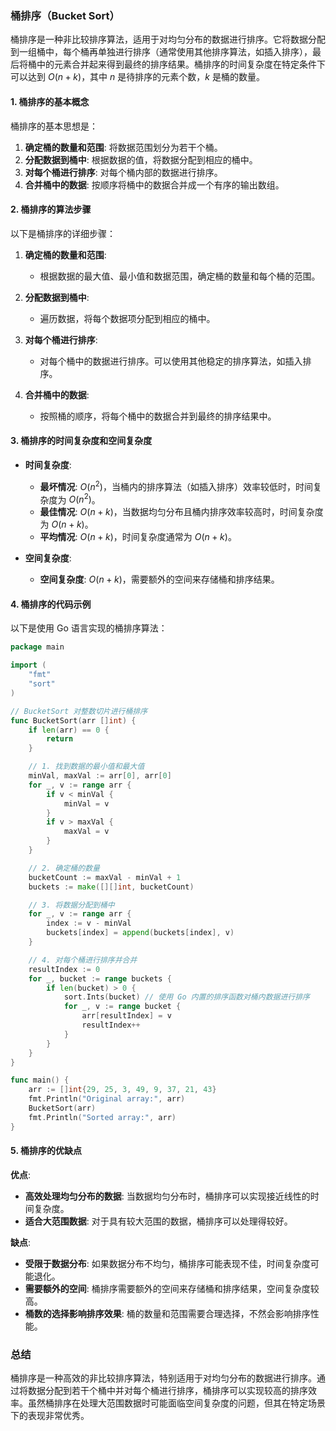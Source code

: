 ### 桶排序（Bucket Sort）

桶排序是一种非比较排序算法，适用于对均匀分布的数据进行排序。它将数据分配到一组桶中，每个桶再单独进行排序（通常使用其他排序算法，如插入排序），最后将桶中的元素合并起来得到最终的排序结果。桶排序的时间复杂度在特定条件下可以达到 $O(n + k)$，其中 $n$ 是待排序的元素个数，$k$ 是桶的数量。

#### 1. 桶排序的基本概念

桶排序的基本思想是：
1. **确定桶的数量和范围**: 将数据范围划分为若干个桶。
2. **分配数据到桶中**: 根据数据的值，将数据分配到相应的桶中。
3. **对每个桶进行排序**: 对每个桶内部的数据进行排序。
4. **合并桶中的数据**: 按顺序将桶中的数据合并成一个有序的输出数组。

#### 2. 桶排序的算法步骤

以下是桶排序的详细步骤：

1. **确定桶的数量和范围**:
   - 根据数据的最大值、最小值和数据范围，确定桶的数量和每个桶的范围。

2. **分配数据到桶中**:
   - 遍历数据，将每个数据项分配到相应的桶中。

3. **对每个桶进行排序**:
   - 对每个桶中的数据进行排序。可以使用其他稳定的排序算法，如插入排序。

4. **合并桶中的数据**:
   - 按照桶的顺序，将每个桶中的数据合并到最终的排序结果中。

#### 3. 桶排序的时间复杂度和空间复杂度

- **时间复杂度**:
  - **最坏情况**: $O(n^2)$，当桶内的排序算法（如插入排序）效率较低时，时间复杂度为 $O(n^2)$。
  - **最佳情况**: $O(n + k)$，当数据均匀分布且桶内排序效率较高时，时间复杂度为 $O(n + k)$。
  - **平均情况**: $O(n + k)$，时间复杂度通常为 $O(n + k)$。

- **空间复杂度**:
  - **空间复杂度**: $O(n + k)$，需要额外的空间来存储桶和排序结果。

#### 4. 桶排序的代码示例

以下是使用 Go 语言实现的桶排序算法：

```go
package main

import (
    "fmt"
    "sort"
)

// BucketSort 对整数切片进行桶排序
func BucketSort(arr []int) {
    if len(arr) == 0 {
        return
    }

    // 1. 找到数据的最小值和最大值
    minVal, maxVal := arr[0], arr[0]
    for _, v := range arr {
        if v < minVal {
            minVal = v
        }
        if v > maxVal {
            maxVal = v
        }
    }

    // 2. 确定桶的数量
    bucketCount := maxVal - minVal + 1
    buckets := make([][]int, bucketCount)

    // 3. 将数据分配到桶中
    for _, v := range arr {
        index := v - minVal
        buckets[index] = append(buckets[index], v)
    }

    // 4. 对每个桶进行排序并合并
    resultIndex := 0
    for _, bucket := range buckets {
        if len(bucket) > 0 {
            sort.Ints(bucket) // 使用 Go 内置的排序函数对桶内数据进行排序
            for _, v := range bucket {
                arr[resultIndex] = v
                resultIndex++
            }
        }
    }
}

func main() {
    arr := []int{29, 25, 3, 49, 9, 37, 21, 43}
    fmt.Println("Original array:", arr)
    BucketSort(arr)
    fmt.Println("Sorted array:", arr)
}
```

#### 5. 桶排序的优缺点

**优点**:
- **高效处理均匀分布的数据**: 当数据均匀分布时，桶排序可以实现接近线性的时间复杂度。
- **适合大范围数据**: 对于具有较大范围的数据，桶排序可以处理得较好。

**缺点**:
- **受限于数据分布**: 如果数据分布不均匀，桶排序可能表现不佳，时间复杂度可能退化。
- **需要额外的空间**: 桶排序需要额外的空间来存储桶和排序结果，空间复杂度较高。
- **桶数的选择影响排序效果**: 桶的数量和范围需要合理选择，不然会影响排序性能。

### 总结

桶排序是一种高效的非比较排序算法，特别适用于对均匀分布的数据进行排序。通过将数据分配到若干个桶中并对每个桶进行排序，桶排序可以实现较高的排序效率。虽然桶排序在处理大范围数据时可能面临空间复杂度的问题，但其在特定场景下的表现非常优秀。